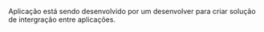 Aplicação está sendo desenvolvido por um desenvolver para criar solução de intergração entre aplicações.